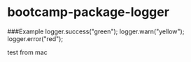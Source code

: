 # bootcamp-package-logger

###Example
logger.success("green");
logger.warn("yellow");
logger.error("red");

test from mac
